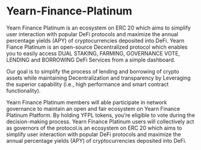 # Yearn-Finance-Platinum
Yearn Finance Platinum is an ecosystem on ERC 20 which aims to simplify user interaction with popular DeFi protocols and maximize the annual percentage yields (APY) of cryptocurrencies deposited into DeFi.
Yearn Fiance Platinum is an open-source Decentralized protocol which enables you to easily access DUAL STAKING, FARMING, GOVERNANCE VOTE, LENDING and BORROWING DeFi Services from a simple dashboard. 

Our goal is to simplify the process of lending and borrowing of crypto assets while maintaining Decentralization and transparency by Leveraging the superior capability (i.e., high performance and smart contract functionality).

Yearn Finance Platinum  members will able participate in network governance to maintain an open and fair ecosystem on Yearn Finance Platinum Platform. By holding YFPL tokens, you’re eligible to vote during the decision-making process. Yearn Finance Platinum users will collectively act as governors of the protocol.is an ecosystem on ERC 20 which aims to simplify user interaction with popular DeFi protocols and maximize the annual percentage yields (APY) of cryptocurrencies deposited into DeFi.
